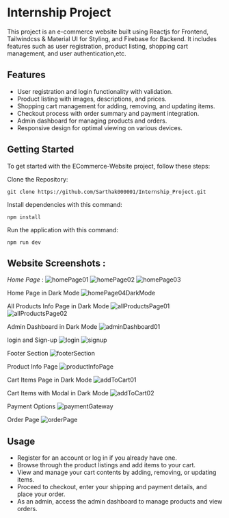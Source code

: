 # Internship Project

This project is an e-commerce website built using Reactjs for Frontend, Tailwindcss & Material UI for Styling, and Firebase for Backend. 
It includes features such as user registration, product listing, shopping cart management, and user authentication,etc.

## Features
- User registration and login functionality with validation.
- Product listing with images, descriptions, and prices.
- Shopping cart management for adding, removing, and updating items.
- Checkout process with order summary and payment integration.
- Admin dashboard for managing products and orders.
- Responsive design for optimal viewing on various devices.

## Getting Started

To get started with the ECommerce-Website project, follow these steps:

Clone the Repository:
   
``` git clone https://github.com/Sarthak000001/Internship_Project.git ```

Install dependencies with this command:

``` npm install ```

Run the application with this command: 

``` npm run dev ```


## Website Screenshots :

*Home Page* :
![homePage01](https://github.com/Sarthak000001/Internship_Project/assets/100946019/9fac3c90-55ce-41a8-bb42-8a79a6c1f3be)
![homePage02](https://github.com/Sarthak000001/Internship_Project/assets/100946019/ae28b0a7-d373-409d-9751-a68a405c31de)
![homePage03](https://github.com/Sarthak000001/Internship_Project/assets/100946019/df1aa7a8-04f2-46fa-9ea8-bde9f03b6279)


Home Page in Dark Mode 
![homePage04DarkMode](https://github.com/Sarthak000001/Internship_Project/assets/100946019/e1184dc9-1e5a-4ced-9c9b-f023541cd086)


All Products Info Page in Dark Mode
![allProductsPage01](https://github.com/Sarthak000001/Internship_Project/assets/100946019/95dee052-3882-4cfa-a024-ebcf9c2a5f5c)
![allProductsPage02](https://github.com/Sarthak000001/Internship_Project/assets/100946019/9afea4a6-f1cb-483d-a620-422ca24076a6)


Admin Dashboard in Dark Mode
![adminDashboard01](https://github.com/Sarthak000001/Internship_Project/assets/100946019/def14a08-3a34-4fcd-aa88-71fa6099187d)


login and Sign-up
![login](https://github.com/Sarthak000001/Internship_Project/assets/100946019/00009e25-d3b6-4b96-ab4d-b1d98af75dab)
![signup](https://github.com/Sarthak000001/Internship_Project/assets/100946019/c38ae0d9-83db-44e4-b1e2-1717a2fed605)


Footer Section
![footerSection](https://github.com/Sarthak000001/Internship_Project/assets/100946019/5d431d40-6016-48a0-80ea-9691b465447f)


Product Info Page
![productInfoPage](https://github.com/Sarthak000001/Internship_Project/assets/100946019/cdd56ba1-71a5-494d-908f-68ff3f21f485)


Cart Items Page in Dark Mode
![addToCart01](https://github.com/Sarthak000001/Internship_Project/assets/100946019/10a5893f-d557-46da-91f5-8f1463a4ec79)


Cart Items with Modal in Dark Mode
![addToCart02](https://github.com/Sarthak000001/Internship_Project/assets/100946019/e82ccb2d-4871-47ec-a27a-89ea53b212f6)


Payment Options
![paymentGateway](https://github.com/Sarthak000001/Internship_Project/assets/100946019/8cccc9da-5bb0-4a9e-a7d0-ceaabe3f5f01)


Order Page
![orderPage](https://github.com/Sarthak000001/Internship_Project/assets/100946019/1817e7b0-a241-47fd-9e51-54fdc7dd5d86)


## Usage

- Register for an account or log in if you already have one.
- Browse through the product listings and add items to your cart.
- View and manage your cart contents by adding, removing, or updating items.
- Proceed to checkout, enter your shipping and payment details, and place your order.
- As an admin, access the admin dashboard to manage products and view orders.
